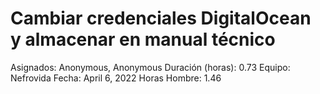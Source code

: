 # Cambiar credenciales DigitalOcean y almacenar en manual técnico

Asignados: Anonymous, Anonymous
Duración (horas): 0.73
Equipo: Nefrovida
Fecha: April 6, 2022
Horas Hombre: 1.46